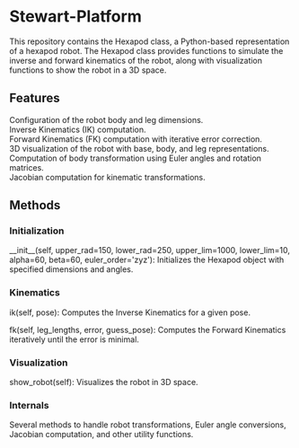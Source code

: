 <h1>Stewart-Platform</h1> 

This repository contains the Hexapod class, a Python-based representation of a hexapod robot. The Hexapod class provides functions to simulate the inverse and forward kinematics of the robot, along with visualization functions to show the robot in a 3D space.

<H2> Features</H2>

Configuration of the robot body and leg dimensions.\
Inverse Kinematics (IK) computation.\
Forward Kinematics (FK) computation with iterative error correction.\
3D visualization of the robot with base, body, and leg representations.\
Computation of body transformation using Euler angles and rotation matrices.\
Jacobian computation for kinematic transformations.

<H2>Methods</H2>

<H3>Initialization</H3>
__init__(self, upper_rad=150, lower_rad=250, upper_lim=1000, lower_lim=10, alpha=60, beta=60, euler_order='zyz'): Initializes the Hexapod object with specified dimensions and angles.

<H3>Kinematics</H3>
ik(self, pose): Computes the Inverse Kinematics for a given pose.

fk(self, leg_lengths, error, guess_pose): Computes the Forward Kinematics iteratively until the error is minimal.

<H3>Visualization</H3>
show_robot(self): Visualizes the robot in 3D space.

<H3>Internals</H3>
Several methods to handle robot transformations, Euler angle conversions, Jacobian computation, and other utility functions.
